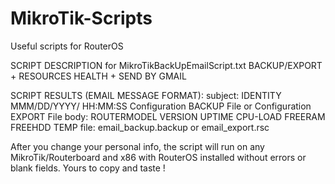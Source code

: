 # MikroTik-Scripts
Useful scripts for RouterOS

SCRIPT DESCRIPTION for MikroTikBackUpEmailScript.txt
BACKUP/EXPORT + RESOURCES HEALTH + SEND BY GMAIL

SCRIPT RESULTS (EMAIL MESSAGE FORMAT):
subject: IDENTITY MMM/DD/YYYY/ HH:MM:SS Configuration BACKUP File or Configuration EXPORT File
body: ROUTERMODEL VERSION UPTIME CPU-LOAD FREERAM FREEHDD TEMP
file: email_backup.backup or email_export.rsc 

After you change your personal info, the script will run on any MikroTik/Routerboard 
and x86 with RouterOS installed without errors or blank fields. Yours to copy and taste !
